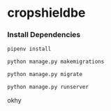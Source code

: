 # cropshieldbe
### Install Dependencies
 ```cmd
pipenv install
 ```
 ```cmd
python manage.py makemigrations
 ```
 ```cmd
python manage.py migrate
 ```
 ```cmd
python manage.py runserver
 ```


 okhy